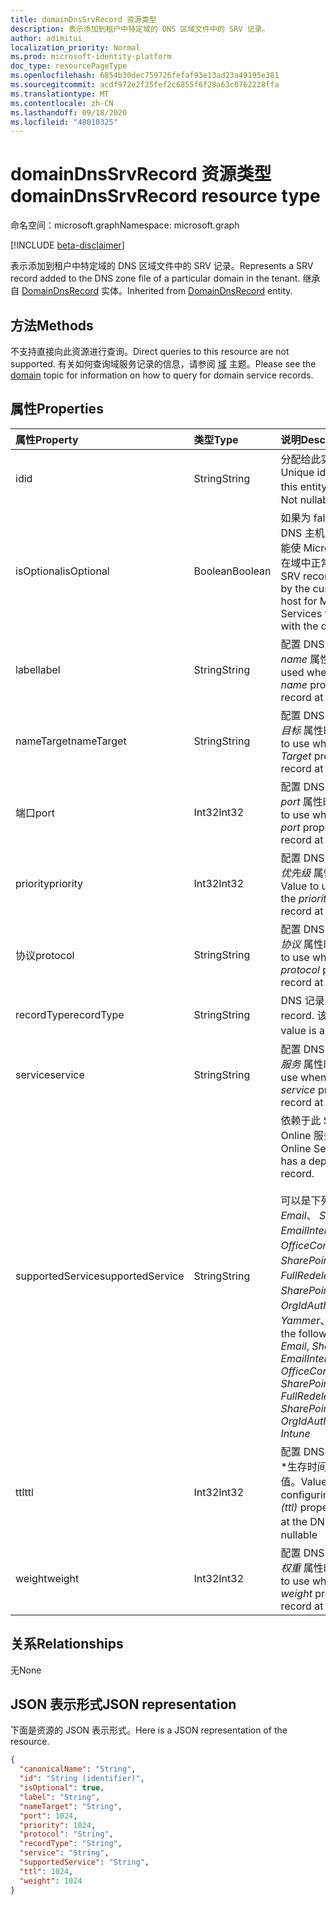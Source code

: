 ```yaml
---
title: domainDnsSrvRecord 资源类型
description: 表示添加到租户中特定域的 DNS 区域文件中的 SRV 记录。
author: adimitui
localization_priority: Normal
ms.prod: microsoft-identity-platform
doc_type: resourcePageType
ms.openlocfilehash: 6854b30dec759726fefaf93e13ad23a49195e381
ms.sourcegitcommit: acdf972e2f25fef2c6855f6f28a63c0762228ffa
ms.translationtype: MT
ms.contentlocale: zh-CN
ms.lasthandoff: 09/18/2020
ms.locfileid: "48010325"
---
```

# <a name="domaindnssrvrecord-resource-type"></a><span data-ttu-id="8ef9d-103">domainDnsSrvRecord 资源类型</span><span class="sxs-lookup"><span data-stu-id="8ef9d-103">domainDnsSrvRecord resource type</span></span>

<span data-ttu-id="8ef9d-104">命名空间：microsoft.graph</span><span class="sxs-lookup"><span data-stu-id="8ef9d-104">Namespace: microsoft.graph</span></span>

[!INCLUDE [beta-disclaimer](../../includes/beta-disclaimer.md)]

<span data-ttu-id="8ef9d-105">表示添加到租户中特定域的 DNS 区域文件中的 SRV 记录。</span><span class="sxs-lookup"><span data-stu-id="8ef9d-105">Represents a SRV record added to the DNS zone file of a particular domain in the tenant.</span></span> <span data-ttu-id="8ef9d-106">继承自 [DomainDnsRecord](domaindnsrecord.md) 实体。</span><span class="sxs-lookup"><span data-stu-id="8ef9d-106">Inherited from [DomainDnsRecord](domaindnsrecord.md) entity.</span></span>

## <a name="methods"></a><span data-ttu-id="8ef9d-107">方法</span><span class="sxs-lookup"><span data-stu-id="8ef9d-107">Methods</span></span>
<span data-ttu-id="8ef9d-108">不支持直接向此资源进行查询。</span><span class="sxs-lookup"><span data-stu-id="8ef9d-108">Direct queries to this resource are not supported.</span></span> <span data-ttu-id="8ef9d-109">有关如何查询域服务记录的信息，请参阅 [域](domain.md) 主题。</span><span class="sxs-lookup"><span data-stu-id="8ef9d-109">Please see the [domain](domain.md) topic for information on how to query for domain service records.</span></span>

## <a name="properties"></a><span data-ttu-id="8ef9d-110">属性</span><span class="sxs-lookup"><span data-stu-id="8ef9d-110">Properties</span></span>
| <span data-ttu-id="8ef9d-111">属性</span><span class="sxs-lookup"><span data-stu-id="8ef9d-111">Property</span></span>     | <span data-ttu-id="8ef9d-112">类型</span><span class="sxs-lookup"><span data-stu-id="8ef9d-112">Type</span></span>   |<span data-ttu-id="8ef9d-113">说明</span><span class="sxs-lookup"><span data-stu-id="8ef9d-113">Description</span></span>|
|:---------------|:--------|:----------|
|<span data-ttu-id="8ef9d-114">id</span><span class="sxs-lookup"><span data-stu-id="8ef9d-114">id</span></span>|<span data-ttu-id="8ef9d-115">String</span><span class="sxs-lookup"><span data-stu-id="8ef9d-115">String</span></span>| <span data-ttu-id="8ef9d-116">分配给此实体的唯一标识符。</span><span class="sxs-lookup"><span data-stu-id="8ef9d-116">Unique identifier assigned to this entity.</span></span> <span data-ttu-id="8ef9d-117">不可为 null，只读。</span><span class="sxs-lookup"><span data-stu-id="8ef9d-117">Not nullable, Read-only.</span></span>|
|<span data-ttu-id="8ef9d-118">isOptional</span><span class="sxs-lookup"><span data-stu-id="8ef9d-118">isOptional</span></span>|<span data-ttu-id="8ef9d-119">Boolean</span><span class="sxs-lookup"><span data-stu-id="8ef9d-119">Boolean</span></span>| <span data-ttu-id="8ef9d-120">如果为 false，则客户必须在 DNS 主机上配置 SRV 记录，才能使 Microsoft Online Services 在域中正常运行。</span><span class="sxs-lookup"><span data-stu-id="8ef9d-120">If false, the SRV record must be configured by the customer at the DNS host for Microsoft Online Services to operate correctly with the domain.</span></span> |
|<span data-ttu-id="8ef9d-121">label</span><span class="sxs-lookup"><span data-stu-id="8ef9d-121">label</span></span>|<span data-ttu-id="8ef9d-122">String</span><span class="sxs-lookup"><span data-stu-id="8ef9d-122">String</span></span>| <span data-ttu-id="8ef9d-123">配置 DNS 主机上的 SRV 记录的 *name* 属性时使用的值。</span><span class="sxs-lookup"><span data-stu-id="8ef9d-123">Value used when configuring the *name* property of the SRV record at the DNS host.</span></span> |
|<span data-ttu-id="8ef9d-124">nameTarget</span><span class="sxs-lookup"><span data-stu-id="8ef9d-124">nameTarget</span></span>|<span data-ttu-id="8ef9d-125">String</span><span class="sxs-lookup"><span data-stu-id="8ef9d-125">String</span></span>| <span data-ttu-id="8ef9d-126">配置 DNS 主机上的 SRV 记录的 *目标* 属性时要使用的值。</span><span class="sxs-lookup"><span data-stu-id="8ef9d-126">Value to use when configuring the *Target* property of the SRV record at the DNS host.</span></span> |
|<span data-ttu-id="8ef9d-127">端口</span><span class="sxs-lookup"><span data-stu-id="8ef9d-127">port</span></span>|<span data-ttu-id="8ef9d-128">Int32</span><span class="sxs-lookup"><span data-stu-id="8ef9d-128">Int32</span></span>| <span data-ttu-id="8ef9d-129">配置 DNS 主机上的 SRV 记录的 *port* 属性时要使用的值。</span><span class="sxs-lookup"><span data-stu-id="8ef9d-129">Value to use when configuring the *port* property of the SRV record at the DNS host.</span></span> |
|<span data-ttu-id="8ef9d-130">priority</span><span class="sxs-lookup"><span data-stu-id="8ef9d-130">priority</span></span>|<span data-ttu-id="8ef9d-131">Int32</span><span class="sxs-lookup"><span data-stu-id="8ef9d-131">Int32</span></span>| <span data-ttu-id="8ef9d-132">配置 DNS 主机上的 SRV 记录的 *优先级* 属性时要使用的值。</span><span class="sxs-lookup"><span data-stu-id="8ef9d-132">Value to use when configuring the *priority* property of the SRV record at the DNS host.</span></span> |
|<span data-ttu-id="8ef9d-133">协议</span><span class="sxs-lookup"><span data-stu-id="8ef9d-133">protocol</span></span>|<span data-ttu-id="8ef9d-134">String</span><span class="sxs-lookup"><span data-stu-id="8ef9d-134">String</span></span>| <span data-ttu-id="8ef9d-135">配置 DNS 主机上的 SRV 记录的 *协议* 属性时要使用的值。</span><span class="sxs-lookup"><span data-stu-id="8ef9d-135">Value to use when configuring the *protocol* property of the SRV record at the DNS host.</span></span> |
|<span data-ttu-id="8ef9d-136">recordType</span><span class="sxs-lookup"><span data-stu-id="8ef9d-136">recordType</span></span>|<span data-ttu-id="8ef9d-137">String</span><span class="sxs-lookup"><span data-stu-id="8ef9d-137">String</span></span>|  <span data-ttu-id="8ef9d-138">DNS 记录的类型。</span><span class="sxs-lookup"><span data-stu-id="8ef9d-138">Type of DNS record.</span></span> <span data-ttu-id="8ef9d-139">该值始终为 *Srv*。</span><span class="sxs-lookup"><span data-stu-id="8ef9d-139">The value is always *Srv*.</span></span> <span data-ttu-id="8ef9d-140">键</span><span class="sxs-lookup"><span data-stu-id="8ef9d-140">Key</span></span> |
|<span data-ttu-id="8ef9d-141">service</span><span class="sxs-lookup"><span data-stu-id="8ef9d-141">service</span></span>|<span data-ttu-id="8ef9d-142">String</span><span class="sxs-lookup"><span data-stu-id="8ef9d-142">String</span></span>| <span data-ttu-id="8ef9d-143">配置 DNS 主机上的 SRV 记录的 *服务* 属性时使用的值。</span><span class="sxs-lookup"><span data-stu-id="8ef9d-143">Value to use when configuring the *service* property of the SRV record at the DNS host.</span></span> |
|<span data-ttu-id="8ef9d-144">supportedService</span><span class="sxs-lookup"><span data-stu-id="8ef9d-144">supportedService</span></span>|<span data-ttu-id="8ef9d-145">String</span><span class="sxs-lookup"><span data-stu-id="8ef9d-145">String</span></span>| <span data-ttu-id="8ef9d-146">依赖于此 SRV 记录的 Microsoft Online 服务或功能。</span><span class="sxs-lookup"><span data-stu-id="8ef9d-146">Microsoft Online Service or feature that has a dependency on this SRV record.</span></span></br></br><span data-ttu-id="8ef9d-147">可以是下列值之一： **null**、 *Email*、 *Sharepoint*、 *EmailInternalRelayOnly*、 *OfficeCommunicationsOnline*、 *SharePointDefaultDomain*、 *FullRedelegation*、 *SharePointPublic*、 *OrgIdAuthentication*、 *Yammer*、 *Intune*</span><span class="sxs-lookup"><span data-stu-id="8ef9d-147">Can be one of the following values: **null**, *Email*, *Sharepoint*, *EmailInternalRelayOnly*, *OfficeCommunicationsOnline*, *SharePointDefaultDomain*, *FullRedelegation*, *SharePointPublic*, *OrgIdAuthentication*, *Yammer*, *Intune*</span></span> |
|<span data-ttu-id="8ef9d-148">ttl</span><span class="sxs-lookup"><span data-stu-id="8ef9d-148">ttl</span></span>|<span data-ttu-id="8ef9d-149">Int32</span><span class="sxs-lookup"><span data-stu-id="8ef9d-149">Int32</span></span>| <span data-ttu-id="8ef9d-150">配置 DNS 主机上的 SRV 记录的 \*生存时间 (ttl) \* 属性时使用的值。</span><span class="sxs-lookup"><span data-stu-id="8ef9d-150">Value to use when configuring the *time-to-live (ttl)* property of the SRV record at the DNS host.</span></span> <span data-ttu-id="8ef9d-151">不可为 null</span><span class="sxs-lookup"><span data-stu-id="8ef9d-151">Not nullable</span></span> |
|<span data-ttu-id="8ef9d-152">weight</span><span class="sxs-lookup"><span data-stu-id="8ef9d-152">weight</span></span>|<span data-ttu-id="8ef9d-153">Int32</span><span class="sxs-lookup"><span data-stu-id="8ef9d-153">Int32</span></span>| <span data-ttu-id="8ef9d-154">配置 DNS 主机上的 SRV 记录的 *权重* 属性时要使用的值。</span><span class="sxs-lookup"><span data-stu-id="8ef9d-154">Value to use when configuring the *weight* property of the SRV record at the DNS host.</span></span> |

## <a name="relationships"></a><span data-ttu-id="8ef9d-155">关系</span><span class="sxs-lookup"><span data-stu-id="8ef9d-155">Relationships</span></span>
<span data-ttu-id="8ef9d-156">无</span><span class="sxs-lookup"><span data-stu-id="8ef9d-156">None</span></span>


## <a name="json-representation"></a><span data-ttu-id="8ef9d-157">JSON 表示形式</span><span class="sxs-lookup"><span data-stu-id="8ef9d-157">JSON representation</span></span>
<span data-ttu-id="8ef9d-158">下面是资源的 JSON 表示形式。</span><span class="sxs-lookup"><span data-stu-id="8ef9d-158">Here is a JSON representation of the resource.</span></span>

<!-- {
  "blockType": "resource",
  "optionalProperties": [

  ],
  "@odata.type": "microsoft.graph.domainDnsSrvRecord"
}-->

```json
{
  "canonicalName": "String",
  "id": "String (identifier)",
  "isOptional": true,
  "label": "String",
  "nameTarget": "String",
  "port": 1024,
  "priority": 1024,
  "protocol": "String",
  "recordType": "String",
  "service": "String",
  "supportedService": "String",
  "ttl": 1024,
  "weight": 1024
}

```

<!-- uuid: 8fcb5dbc-d5aa-4681-8e31-b001d5168d79
2015-10-25 14:57:30 UTC -->
<!--
{
  "type": "#page.annotation",
  "description": "domainDnsSrvRecord resource",
  "keywords": "",
  "section": "documentation",
  "tocPath": "",
  "suppressions": []
}
-->


